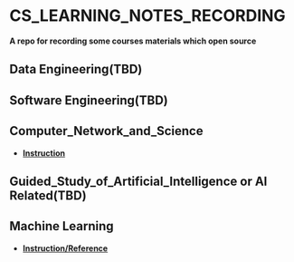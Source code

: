 # CS_LEARNING_NOTES_RECORDING

**A repo for recording some courses materials which open source**
  
## Data Engineering(TBD)

## Software Engineering(TBD)

## Computer_Network_and_Science
- **[Instruction](./Computer_Network_and_Science/README.md)**
## Guided_Study_of_Artificial_Intelligence or AI Related(TBD)

## Machine Learning
- **[Instruction/Reference](./Machine_Learning/README.md)**
